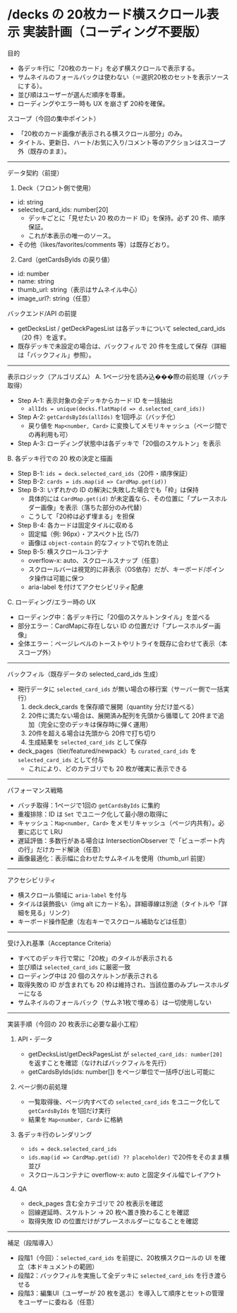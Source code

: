 # /decks の 20枚カード横スクロール表示 実装計画（コーディング不要版）

目的
- 各デッキ行に「20枚のカード」を必ず横スクロールで表示する。
- サムネイルのフォールバックは使わない（＝選択20枚のセットを表示ソースにする）。
- 並び順はユーザーが選んだ順序を尊重。
- ローディングやエラー時も UX を崩さず 20枠を確保。

スコープ（今回の集中ポイント）
- 「20枚のカード画像が表示される横スクロール部分」のみ。
- タイトル、更新日、ハート/お気に入り/コメント等のアクションはスコープ外（既存のまま）。

---

データ契約（前提）
1) Deck（フロント側で使用）
- id: string
- selected_card_ids: number[20]
  - デッキごとに「見せたい 20 枚のカード ID」を保持。必ず 20 件、順序保証。
  - これが本表示の唯一のソース。
- その他（likes/favorites/comments 等）は既存どおり。

2) Card（getCardsByIds の戻り値）
- id: number
- name: string
- thumb_url: string（表示はサムネイル中心）
- image_url?: string（任意）

バックエンド/API の前提
- getDecksList / getDeckPagesList は各デッキについて selected_card_ids（20 件）を返す。
- 既存デッキで未設定の場合は、バックフィルで 20 件を生成して保存（詳細は「バックフィル」参照）。

---

表示ロジック（アルゴリズム）
A. 1ページ分を読み込���際の前処理（バッチ取得）
- Step A-1: 表示対象の全デッキからカード ID を一括抽出
  - `allIds = unique(decks.flatMap(d => d.selected_card_ids))`
- Step A-2: `getCardsByIds(allIds)` を1回呼ぶ（バッチ化）
  - 戻り値を `Map<number, Card>` に変換してメモリキャッシュ（ページ間での再利用も可）
- Step A-3: ローディング状態中は各デッキで「20個のスケルトン」を表示

B. 各デッキ行での 20 枚の決定と描画
- Step B-1: `ids = deck.selected_card_ids`（20件・順序保証）
- Step B-2: `cards = ids.map(id => CardMap.get(id))`
- Step B-3: いずれかの ID の解決に失敗した場合でも「枠」は保持
  - 具体的には `CardMap.get(id)` が未定義なら、その位置に「プレースホルダー画像」を表示（落ちた部分のみ代替）
  - こうして「20枠は必ず埋まる」を担保
- Step B-4: 各カードは固定タイルに収める
  - 固定幅（例: 96px）・アスペクト比 (5/7)
  - 画像は `object-contain` 的なフィットで切れを防止
- Step B-5: 横スクロールコンテナ
  - overflow-x: auto、スクロールスナップ（任意）
  - スクロールバーは視覚的に非表示（OS依存）だが、キーボード/ポインタ操作は可能に保つ
  - aria-label を付けてアクセシビリティ配慮

C. ローディング/エラー時の UX
- ローディング中：各デッキ行に「20個のスケルトンタイル」を並べる
- 部分エラー：CardMapに存在しない ID の位置だけ「プレースホルダー画像」
- 全体エラー：ページレベルのトーストやリトライを既存に合わせて表示（本スコープ外）

---

バックフィル（既存データの selected_card_ids 生成）
- 現行データに `selected_card_ids` が無い場合の移行案（サーバー側で一括実行）
  1) deck.deck_cards を保存順で展開（quantity 分だけ並べる）
  2) 20件に満たない場合は、展開済み配列を先頭から循環して 20件まで追加（完全に空のデッキは保存時に弾く運用）
  3) 20件を超える場合は先頭から 20件で打ち切り
  4) 生成結果を `selected_card_ids` として保存
- deck_pages（tier/featured/newpack）も `curated_card_ids` を `selected_card_ids` として付与
  - これにより、どのカテゴリでも 20 枚が確実に表示できる

---

パフォーマンス戦略
- バッチ取得：1ページで1回の `getCardsByIds` に集約
- 重複排除：ID は `Set` でユニーク化して最小限の取得に
- キャッシュ：`Map<number, Card>` をメモリキャッシュ（ページ内共有）。必要に応じて LRU
- 遅延評価：多数行がある場合は IntersectionObserver で「ビューポート内の行」だけカード解決（任意）
- 画像最適化：表示幅に合わせたサムネイルを使用（thumb_url 前提）

---

アクセシビリティ
- 横スクロール領域に `aria-label` を付与
- タイルは装飾扱い（img alt にカード名）。詳細導線は別途（タイトルや「詳細を見る」リンク）
- キーボード操作配慮（左右キーでスクロール補助などは任意）

---

受け入れ基準（Acceptance Criteria）
- すべてのデッキ行で常に「20枚」のタイルが表示される
- 並び順は `selected_card_ids` に厳密一致
- ローディング中は 20 個のスケルトンが表示される
- 取得失敗の ID が含まれても 20 枠は維持され、当該位置のみプレースホルダーになる
- サムネイルのフォールバック（サムネ1枚で埋める）は一切使用しない

---

実装手順（今回の 20 枚表示に必要な最小工程）
1) API・データ
   - getDecksList/getDeckPagesList が `selected_card_ids: number[20]` を返すことを確認（なければバックフィルを先行）
   - getCardsByIds(ids: number[]) をページ単位で一括呼び出し可能に

2) ページ側の前処理
   - 一覧取得後、ページ内すべての `selected_card_ids` をユニーク化して `getCardsByIds` を1回だけ実行
   - 結果を `Map<number, Card>` に格納

3) 各デッキ行のレンダリング
   - `ids = deck.selected_card_ids`
   - `ids.map(id => CardMap.get(id) ?? placeholder)` で20件をそのまま横並び
   - スクロールコンテナに overflow-x: auto と固定タイル幅でレイアウト

4) QA
   - deck_pages 含む全カテゴリで 20 枚表示を確認
   - 回線遅延時、スケルトン → 20 枚へ置き換わることを確認
   - 取得失敗 ID の位置だけがプレースホルダーになることを確認

---

補足（段階導入）
- 段階1（今回）：`selected_card_ids` を前提に、20枚横スクロールの UI を確立（本ドキュメントの範囲）
- 段階2：バックフィルを実施して全デッキに `selected_card_ids` を行き渡らせる
- 段階3：編集UI（ユーザーが 20 枚を選ぶ）を導入して順序とセットの管理をユーザーに委ねる（任意）
